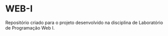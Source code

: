 # WEB-I
Repositório criado para o projeto desenvolvido na disciplina de Laboratório de Programação Web I.
